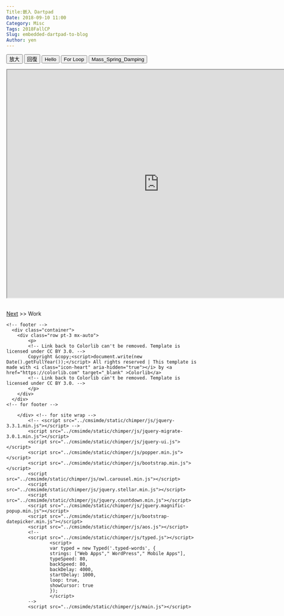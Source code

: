 ```yaml
---
Title:嵌入 Dartpad
Date: 2018-09-10 11:00
Category: Misc
Tags: 2018FallCP
Slug: embedded-dartpad-to-blog
Author: yen
---
```


</script>
<!-- 取 Dart 程式的按鈕 -->
<p><button onclick="largest()">放大</button> <button onclick="original()">回復</button> <button onclick="getDart('hello')">Hello</button> <button onclick="getDart('for')">For Loop</button> <button onclick="getDart('Mass_Spring_Damping')">Mass_Spring_Damping</button></p>
<!-- 內建放入的 Dart 原始碼 -->
<p><iframe height="600" id="iframe" src="https://dartpad.dartlang.org/embed-dart.html?gh_owner=mdecourse&amp;gh_repo=cp2019&amp;gh_path=downloads/dart_ex/mass_spring_damping&amp;theme=dark" width="800"></iframe></p>
<br /> <a href='Work.html'>Next</a> >> Work</div>
        
    <!-- footer -->
      <div class="container">
        <div class="row pt-3 mx-auto">
            <p>
            <!-- Link back to Colorlib can't be removed. Template is licensed under CC BY 3.0. -->
            Copyright &copy;<script>document.write(new Date().getFullYear());</script> All rights reserved | This template is made with <i class="icon-heart" aria-hidden="true"></i> by <a href="https://colorlib.com" target="_blank" >Colorlib</a>
            <!-- Link back to Colorlib can't be removed. Template is licensed under CC BY 3.0. -->
            </p>
        </div>
      </div>
    <!-- for footer -->
    
        </div> <!-- for site wrap -->
            <!-- <script src="../cmsimde/static/chimper/js/jquery-3.3.1.min.js"></script> -->
            <script src="../cmsimde/static/chimper/js/jquery-migrate-3.0.1.min.js"></script>
            <script src="../cmsimde/static/chimper/js/jquery-ui.js"></script>
            <script src="../cmsimde/static/chimper/js/popper.min.js"></script>
            <script src="../cmsimde/static/chimper/js/bootstrap.min.js"></script>
            <script src="../cmsimde/static/chimper/js/owl.carousel.min.js"></script>
            <script src="../cmsimde/static/chimper/js/jquery.stellar.min.js"></script>
            <script src="../cmsimde/static/chimper/js/jquery.countdown.min.js"></script>
            <script src="../cmsimde/static/chimper/js/jquery.magnific-popup.min.js"></script>
            <script src="../cmsimde/static/chimper/js/bootstrap-datepicker.min.js"></script>
            <script src="../cmsimde/static/chimper/js/aos.js"></script>
            <!--
            <script src="../cmsimde/static/chimper/js/typed.js"></script>
                    <script>
                    var typed = new Typed('.typed-words', {
                    strings: ["Web Apps"," WordPress"," Mobile Apps"],
                    typeSpeed: 80,
                    backSpeed: 80,
                    backDelay: 4000,
                    startDelay: 1000,
                    loop: true,
                    showCursor: true
                    });
                    </script>
            -->
            <script src="../cmsimde/static/chimper/js/main.js"></script>
